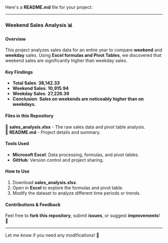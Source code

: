 Here's a **README.md** file for your project:  

---

### **Weekend Sales Analysis 📊**  

#### **Overview**  
This project analyzes sales data for an entire year to compare **weekend** and **weekday** sales. Using **Excel formulas and Pivot Tables**, we discovered that weekend sales are significantly higher than weekday sales.  

#### **Key Findings**  
- **Total Sales**: **38,142.33**  
- **Weekend Sales**: **10,915.94**  
- **Weekday Sales**: **27,226.39**  
- **Conclusion**: **Sales on weekends are noticeably higher than on weekdays.**  

#### **Files in this Repository**  
📂 **sales_analysis.xlsx** - The raw sales data and pivot table analysis.  
📂 **README.md** - Project details and summary.  

#### **Tools Used**  
- **Microsoft Excel**: Data processing, formulas, and pivot tables.  
- **GitHub**: Version control and project sharing.  

#### **How to Use**  
1. Download **sales_analysis.xlsx**.  
2. Open in **Excel** to explore the formulas and pivot table.  
3. Modify the dataset to analyze different time periods or trends.  

#### **Contributions & Feedback**  
Feel free to **fork this repository**, submit **issues**, or suggest **improvements**! 🚀  

---

Let me know if you need any modifications! 🎯
